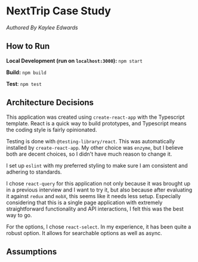 # NextTrip Case Study
*Authored By Kaylee Edwards*

## How to Run

**Local Development (run on `localhost:3000`):** `npm start`

**Build:** `npm build`

**Test**: `npm test`



## Architecture Decisions

This application was created using `create-react-app` with the Typescript template. 
React is a quick way to build prototypes, and Typescript means the coding style is fairly opinionated.

Testing is done with `@testing-library/react`. This was automatically installed by `create-react-app`. 
My other choice was `enzyme`, but I believe both are decent choices, so I didn't have much reason to change it.

I set up `eslint` with my preferred styling to make sure I am consistent and adhering to standards.

I chose `react-query` for this application not only because it was brought up in a previous interview and I want to try it, 
but also because after evaluating it against `redux` and `mobX`, this seems like it needs less setup. 
Especially considering that this is a single page application with extremely straightforward functionality and API interactions,
I felt this was the best way to go.

For the options, I chose `react-select`. In my experience, it has been quite a robust option. It allows for searchable options
as well as async.


## Assumptions

